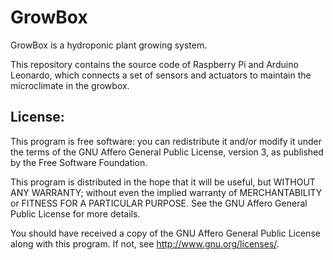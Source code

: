 # GrowBox
GrowBox is a hydroponic plant growing system.

This repository contains the source code of Raspberry Pi and Arduino Leonardo, which connects a set of sensors and actuators to maintain the microclimate in the growbox.
## License:
This program is free software: you can redistribute it and/or modify it under the terms of the GNU Affero General Public License, version 3, as published by the Free Software Foundation.

This program is distributed in the hope that it will be useful, but WITHOUT ANY WARRANTY; without even the implied warranty of MERCHANTABILITY or FITNESS FOR A PARTICULAR PURPOSE. See the GNU Affero General Public License for more details.

You should have received a copy of the GNU Affero General Public License along with this program. If not, see http://www.gnu.org/licenses/.
